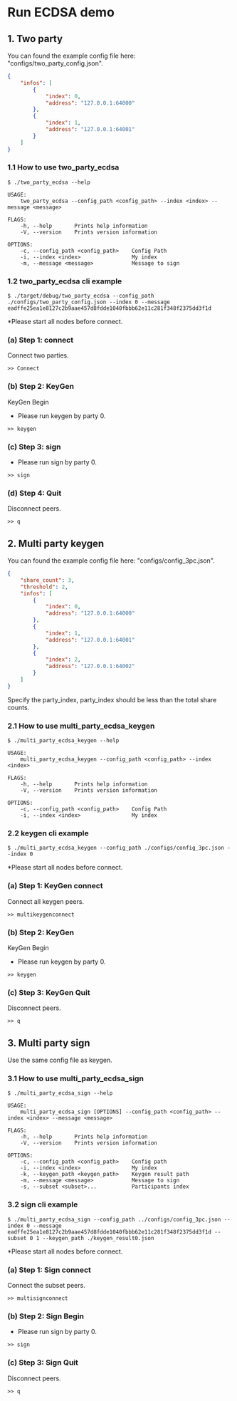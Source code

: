 # Run ECDSA demo

## 1. Two party
 You can found the example config file here: "configs/two_party_config.json".
```json
{
    "infos": [
        {
            "index": 0,
            "address": "127.0.0.1:64000"
        },
        {
            "index": 1,
            "address": "127.0.0.1:64001"
        }
    ]
}
```

### 1.1 How to use two_party_ecdsa
```shell
$ ./two_party_ecdsa --help

USAGE:
    two_party_ecdsa --config_path <config_path> --index <index> --message <message>

FLAGS:
    -h, --help       Prints help information
    -V, --version    Prints version information

OPTIONS:
    -c, --config_path <config_path>    Config Path
    -i, --index <index>                My index
    -m, --message <message>            Message to sign
```

### 1.2 two_party_ecdsa cli example

```shell
$ ./target/debug/two_party_ecdsa --config_path ./configs/two_party_config.json --index 0 --message eadffe25ea1e8127c2b9aae457d8fdde1040fbbb62e11c281f348f2375dd3f1d
```

*Please start all nodes before connect.

### (a) Step 1: connect

Connect two parties.
```shell
>> Connect
```

### (b) Step 2: KeyGen

KeyGen Begin

* Please run keygen by party 0.
```shell
>> keygen
```

### (c) Step 3: sign
* Please run sign by party 0.
```shell
>> sign
```

### (d) Step 4: Quit

Disconnect peers.
```shell
>> q
```

## 2. Multi party keygen

You can found the example config file here: "configs/config_3pc.json".
```json
{
    "share_count": 3,
    "threshold": 2,
    "infos": [
        {
            "index": 0,
            "address": "127.0.0.1:64000"
        },
        {
            "index": 1,
            "address": "127.0.0.1:64001"
        },
        {
            "index": 2,
            "address": "127.0.0.1:64002"
        }
    ]
}
```
Specify the party_index, party_index should be less than the total share counts.

### 2.1 How to use multi_party_ecdsa_keygen

```shell
$ ./multi_party_ecdsa_keygen --help

USAGE:
    multi_party_ecdsa_keygen --config_path <config_path> --index <index>

FLAGS:
    -h, --help       Prints help information
    -V, --version    Prints version information

OPTIONS:
    -c, --config_path <config_path>    Config Path
    -i, --index <index>                My index
```

### 2.2 keygen cli example
```
$ ./multi_party_ecdsa_keygen --config_path ./configs/config_3pc.json --index 0
```

*Please start all nodes before connect.

### (a) Step 1: KeyGen connect

Connect all keygen peers.
```
>> multikeygenconnect
```

### (b) Step 2: KeyGen

KeyGen Begin
* Please run keygen by party 0.
```
>> keygen
```

### (c) Step 3: KeyGen Quit

Disconnect peers.
```
>> q
```


## 3. Multi party sign

Use the same config file as keygen.

### 3.1 How to use multi_party_ecdsa_sign
```shell
$ ./multi_party_ecdsa_sign --help

USAGE:
    multi_party_ecdsa_sign [OPTIONS] --config_path <config_path> --index <index> --message <message>

FLAGS:
    -h, --help       Prints help information
    -V, --version    Prints version information

OPTIONS:
    -c, --config_path <config_path>    Config path
    -i, --index <index>                My index
    -k, --keygen_path <keygen_path>    Keygen result path
    -m, --message <message>            Message to sign
    -s, --subset <subset>...           Participants index
```

### 3.2 sign cli example
```
$ ./multi_party_ecdsa_sign --config_path ../configs/config_3pc.json --index 0 --message eadffe25ea1e8127c2b9aae457d8fdde1040fbbb62e11c281f348f2375dd3f1d --subset 0 1 --keygen_path ./keygen_result0.json
```

*Please start all nodes before connect.

### (a) Step 1: Sign connect

Connect the subset peers.
```
>> multisignconnect
```

### (b) Step 2: Sign Begin
* Please run sign by party 0.

```
>> sign
```

### (c) Step 3: Sign Quit

Disconnect peers.
```
>> q

```